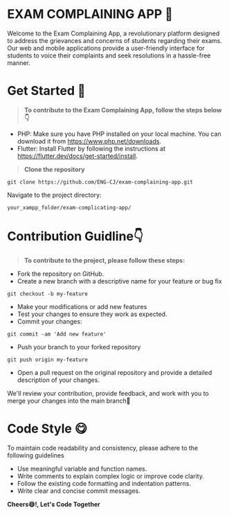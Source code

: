 # EXAM COMPLAINING APP 🔰

Welcome to the Exam Complaining App, a revolutionary platform designed to address the grievances and concerns of students regarding their exams. Our web and mobile applications provide a user-friendly interface for students to voice their complaints and seek resolutions in a hassle-free manner.

# Get Started 📢
> **To contribute to the Exam Complaining App, follow the steps below👇**
- PHP: Make sure you have PHP installed on your local machine. You can download it from https://www.php.net/downloads.
- Flutter: Install Flutter by following the instructions at https://flutter.dev/docs/get-started/install.

>**Clone the repository**
```
git clone https://github.com/ENG-CJ/exam-complaining-app.git
```
Navigate to the project directory:
```
your_xampp_folder/exam-complicating-app/
```

# Contribution Guidline👇
> **To contribute to the project, please follow these steps:**
- Fork the repository on GitHub.
- Create a new branch with a descriptive name for your feature or bug fix
```
git checkout -b my-feature
```
- Make your modifications or add new features
- Test your changes to ensure they work as expected.
- Commit your changes:
```
git commit -am 'Add new feature'
```
- Push your branch to your forked repository
```
git push origin my-feature
```
- Open a pull request on the original repository and provide a detailed description of your changes.

We'll review your contribution, provide feedback, and work with you to merge your changes into the main branch👋

# Code Style 😋
To maintain code readability and consistency, please adhere to the following guidelines

- Use meaningful variable and function names.
- Write comments to explain complex logic or improve code clarity.
- Follow the existing code formatting and indentation patterns.
- Write clear and concise commit messages.

**Cheers😄!, Let's Code Together**




